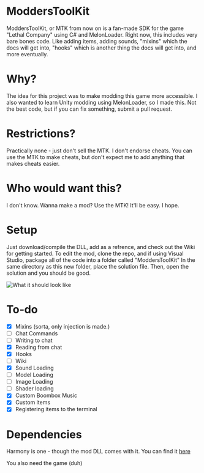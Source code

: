 # ModdersToolKit

ModdersToolKit, or MTK from now on is a fan-made SDK for the game "Lethal Company" using C# and MelonLoader.
Right now, this includes very bare bones code. Like adding items, adding sounds, "mixins" which the docs will get into, "hooks" which is another thing the docs will get into, and more eventually.

# Why?

The idea for this project was to make modding this game more accessible.
I also wanted to learn Unity modding using MelonLoader, so I made this.
Not the best code, but if you can fix something, submit a pull request.

# Restrictions?

Practically none - just don't sell the MTK.
I don't endorse cheats. You can use the MTK to make cheats,
but don't expect me to add anything that makes cheats easier.

# Who would want this?

I don't know. Wanna make a mod? Use the MTK! It'll be easy. I hope.

# Setup

Just download/compile the DLL, add as a refrence, and check out the Wiki for getting started.
To edit the mod, clone the repo, and if using Visual Studio, package all of the code into a folder called "ModdersToolKit"
In the same directory as this new folder, place the solution file. Then, open the solution and you should be good.

![What it should look like](https://cdn.discordapp.com/attachments/1133242386198315089/1173205134508048474/image.png?ex=65631b6d&is=6550a66d&hm=8e40124a93b66f8b44b1b758b69671020f655150f24b7f9be739cd70d652e70e&)

# To-do

- [X] Mixins (sorta, only injection is made.)
- [ ] Chat Commands
- [ ] Writing to chat
- [X] Reading from chat
- [X] Hooks
- [ ] Wiki
- [X] Sound Loading
- [ ] Model Loading
- [ ] Image Loading
- [ ] Shader loading
- [X] Custom Boombox Music
- [X] Custom items
- [X] Registering items to the terminal

# Dependencies

Harmony is one - though the mod DLL comes with it.
You can find it [here](https://github.com/pardeike/Harmony)

You also need the game (duh)
